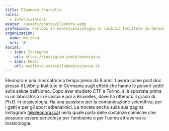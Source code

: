 ```yaml
---
title: Eleonora Scarcello
roles: 
  - Intervistatore
avatar: /assets/photos/Eleonora.webp
profession: Postdoc in neurotossicologia al Leibniz Institute in Germania (Düsseldorf)
organization:
  name: No idea
  url: '#'
social:
  - icon: Instagram
    url: https://instagram.com/eleonorasca
  - icon: Email
    url: mailto:e.scarcello@meetscience.it
---
```

Eleonora è una ricercatrice a tempo pieno da 8 anni. Lavora come post doc presso il Leibniz-Institute in Germania sugli effetti che hanno le polveri sottili sulla salute dell’uomo. Dopo aver studiato CTF a Torino, si è spostata prima in un laboratorio in Francia e poi a Bruxelles, dove ha ottenuto il grado di Ph.D. in tossicologia. Ha una passione per la comunicazione scientifica, per i gatti e per gli sport adrenalinici. 
La trovate anche sulla sua pagina Instagram ([@eleonorasca](https://instagram.com/eleonorasca)) nella quale parla delle sostanze chimiche che possono essere pericolose per l’ambiente e per l’uomo attraverso la tossicologia.